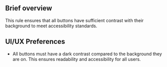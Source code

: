 ## Brief overview
This rule ensures that all buttons have sufficient contrast with their background to meet accessibility standards.

## UI/UX Preferences
- All buttons must have a dark contrast compared to the background they are on. This ensures readability and accessibility for all users.
